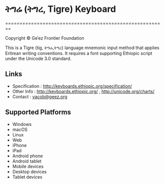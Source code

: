 # ትግሬ (ትግረ, Tigre) Keyboard
========================================================

Copyright © Geʾez Frontier Foundation

This is a Tigre (tig, ትግሬ,ትግረ) language mnemonic input method that applies Eritrean writing conventions.
It requires a font supporting Ethiopic script under the Unicode 3.0 standard. 

Links
-----

 * Specification :  http://keyboards.ethiopic.org/specification/
 * Other Info    :  http://keyboards.ethiopic.org/ , http://unicode.org/charts/
 * Contact       :  yacob@geez.org

Supported Platforms
-------------------

 * Windows
 * macOS
 * Linux
 * Web
 * iPhone
 * iPad
 * Android phone
 * Android tablet
 * Mobile devices
 * Desktop devices
 * Tablet devices
